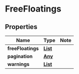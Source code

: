 # FreeFloatings

## Properties

Name | Type | Note
---- | ---- | ----
**freeFloatings** | [**List<FreeFloatingsFreeFloatings>**](FreeFloatingsFreeFloatings.md) | 
**pagination** | [**Any**](Any.md) | 
**warnings** | [**List<BetaEndpoints>**](BetaEndpoints.md) | 

